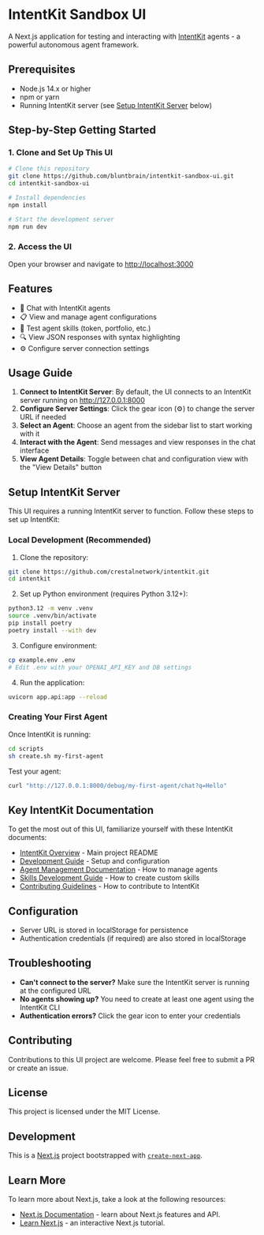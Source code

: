 # IntentKit Sandbox UI

A Next.js application for testing and interacting with [IntentKit](https://github.com/crestalnetwork/intentkit) agents - a powerful autonomous agent framework.

## Prerequisites

- Node.js 14.x or higher
- npm or yarn
- Running IntentKit server (see [Setup IntentKit Server](#setup-intentkit-server) below)

## Step-by-Step Getting Started

### 1. Clone and Set Up This UI

```bash
# Clone this repository
git clone https://github.com/bluntbrain/intentkit-sandbox-ui.git
cd intentkit-sandbox-ui

# Install dependencies
npm install

# Start the development server
npm run dev
```

### 2. Access the UI

Open your browser and navigate to [http://localhost:3000](http://localhost:3000)

## Features

- 🤖 Chat with IntentKit agents
- 📋 View and manage agent configurations
- 💼 Test agent skills (token, portfolio, etc.)
- 🔍 View JSON responses with syntax highlighting
- ⚙️ Configure server connection settings

## Usage Guide

1. **Connect to IntentKit Server**: By default, the UI connects to an IntentKit server running on http://127.0.0.1:8000
2. **Configure Server Settings**: Click the gear icon (⚙️) to change the server URL if needed
3. **Select an Agent**: Choose an agent from the sidebar list to start working with it
4. **Interact with the Agent**: Send messages and view responses in the chat interface
5. **View Agent Details**: Toggle between chat and configuration view with the "View Details" button

## Setup IntentKit Server

This UI requires a running IntentKit server to function. Follow these steps to set up IntentKit:

### Local Development (Recommended)

1. Clone the repository:
```bash
git clone https://github.com/crestalnetwork/intentkit.git
cd intentkit
```

2. Set up Python environment (requires Python 3.12+):
```bash
python3.12 -m venv .venv
source .venv/bin/activate
pip install poetry
poetry install --with dev
```

3. Configure environment:
```bash
cp example.env .env
# Edit .env with your OPENAI_API_KEY and DB settings
```

4. Run the application:
```bash
uvicorn app.api:app --reload
```

### Creating Your First Agent

Once IntentKit is running:
```bash
cd scripts
sh create.sh my-first-agent
```

Test your agent:
```bash
curl "http://127.0.0.1:8000/debug/my-first-agent/chat?q=Hello"
```

## Key IntentKit Documentation

To get the most out of this UI, familiarize yourself with these IntentKit documents:

- [IntentKit Overview](https://github.com/crestalnetwork/intentkit/blob/main/README.md) - Main project README
- [Development Guide](https://github.com/crestalnetwork/intentkit/blob/main/DEVELOPMENT.md) - Setup and configuration
- [Agent Management Documentation](https://github.com/crestalnetwork/intentkit/blob/main/docs/agent.md) - How to manage agents
- [Skills Development Guide](https://github.com/crestalnetwork/intentkit/blob/main/docs/contributing/skills.md) - How to create custom skills
- [Contributing Guidelines](https://github.com/crestalnetwork/intentkit/blob/main/CONTRIBUTING.md) - How to contribute to IntentKit

## Configuration

- Server URL is stored in localStorage for persistence
- Authentication credentials (if required) are also stored in localStorage

## Troubleshooting

- **Can't connect to the server?** Make sure the IntentKit server is running at the configured URL
- **No agents showing up?** You need to create at least one agent using the IntentKit CLI
- **Authentication errors?** Click the gear icon to enter your credentials

## Contributing

Contributions to this UI project are welcome. Please feel free to submit a PR or create an issue.

## License

This project is licensed under the MIT License.

## Development

This is a [Next.js](https://nextjs.org/) project bootstrapped with [`create-next-app`](https://github.com/vercel/next.js/tree/canary/packages/create-next-app).

## Learn More

To learn more about Next.js, take a look at the following resources:

- [Next.js Documentation](https://nextjs.org/docs) - learn about Next.js features and API.
- [Learn Next.js](https://nextjs.org/learn) - an interactive Next.js tutorial. 